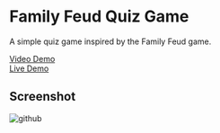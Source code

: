 # Family Feud Quiz Game
A simple quiz game inspired by the Family Feud game. 

[Video Demo](https://www.youtube.com/watch?v=KWGfK9E82XY)\
[Live Demo](https://family-feud-quiz-game.herokuapp.com)

## Screenshot 
![github](https://user-images.githubusercontent.com/85205294/178388037-c74b5ce2-f3f7-4c2d-9691-71b761258674.PNG)
